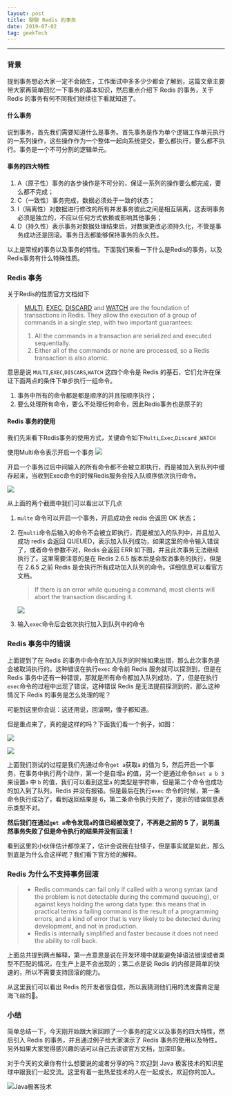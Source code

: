 ```yaml
---
layout: post
title: 聊聊 Redis 的事务
date: 2019-07-02
tag: geekTech
---
```

---

### 背景

提到事务想必大家一定不会陌生，工作面试中多多少少都会了解到，这篇文章主要带大家再简单回忆一下事务的基本知识，然后重点介绍下 Redis 的事务，关于 Redis 的事务有何不同我们继续往下看就知道了。
<!--more-->

#### 什么事务

说到事务，首先我们需要知道什么是事务。首先事务是作为单个逻辑工作单元执行的一系列操作，这些操作作为一个整体一起向系统提交，要么都执行，要么都不执行。事务是一个不可分割的逻辑单元。

#### 事务的四大特性

1. A（原子性）事务的各步操作是不可分的，保证一系列的操作要么都完成，要么都不完成；
2. C（一致性）事务完成，数据必须处于一致的状态；
3. I（隔离性）对数据进行修改的所有并发事务彼此之间是相互隔离，这表明事务必须是独立的，不应以任何方式依赖或影响其他事务；
4. D（持久性）表示事务对数据处理结束后，对数据更改必须持久化，不管是事务成功还是回滚。事务日志都能够保持事务的永久性。

以上是常规的事务以及事务的特性。下面我们来看一下什么是Redis的事务，以及Redis事务有什么特殊性质。



### Redis 事务

关于Redis的性质官方文档如下

> [MULTI](https://redis.io/commands/multi), [EXEC](https://redis.io/commands/exec), [DISCARD](https://redis.io/commands/discard) and [WATCH](https://redis.io/commands/watch) are the foundation of transactions in Redis. They allow the execution of a group of commands in a single step, with two important guarantees:
>
> 1. All the commands in a transaction are serialized and executed sequentially.
> 2. Either all of the commands or none are processed, so a Redis transaction is also atomic. 

意思是说 `MULTI`,`EXEC`,`DISCARS`,`WATCH` 这四个命令是 Redis 的基石，它们允许在保证下面两点的条件下单步执行一组命令。

1. 事务中所有的命令都是都是顺序的并且按顺序执行；
2. 要么处理所有命令，要么不处理任何命令，因此Redis事务也是原子的



#### Redis 事务的使用

我们先来看下Redis事务的使用方式，关键命令如下`Multi`,`Exec`,`Discard` ,`WATCH`

使用Multi命令表示开启一个事务
![](http://www.justdojava.com/assets/images/2019/java/image_ziyou/redis1.jpg)

开启一个事务过后中间输入的所有命令都不会被立即执行，而是被加入到队列中缓存起来，当收到Exec命令的时候Redis服务会按入队顺序依次执行命令。

![](http://www.justdojava.com/assets/images/2019/java/image_ziyou/redis2.jpg)

从上面的两个截图中我们可以看出以下几点

1. `multe` 命令可以开启一个事务，开启成功会 redis 会返回 OK 状态；

2. 在`multi`命令后输入的命令不会被立即执行，而是被加入的队列中，并且加入成功 redis 会返回 QUEUED，表示加入队列成功，如果这里的命令输入错误了，或者命令参数不对，Redis 会返回 ERR 如下图，并且此次事务无法继续执行了。这里需要注意的是在 Redis 2.6.5 版本后是会取消事务的执行，但是在 2.6.5 之前 Redis 是会执行所有成功加入队列的命令。详细信息可以看官方文档。

   > If there is an error while queueing a command, most clients will abort the transaction discarding it.

   ![](http://www.justdojava.com/assets/images/2019/java/image_ziyou/redis3.jpg)

3. 输入`exec`命令后会依次执行加入到队列中的命令



### Redis 事务中的错误

上面提到了在 Redis 的事务中命令在加入队列的时候如果出错，那么此次事务是会被取消执行的。这种错误在执行`exec` 命令前 Redis 服务就可以探测到，但是在 Redis 事务中还有一种错误，那就是所有命令都加入队列成功，了，但是在执行`exec`命令的过程中出现了错误，这种错误 Redis 是无法提前探测到的，那么这种情况下 Redis 的事务是怎么处理的呢？

可能到这里你会说：这还用说，回滚啊，傻子都知道。

但是重点来了，真的是这样的吗？下面我们看一个例子，如图：

![](http://www.justdojava.com/assets/images/2019/java/image_ziyou/redis4.jpg)

![](http://www.justdojava.com/assets/images/2019/java/image_ziyou/redis5.jpg)

上面我们测试的过程是我们先通过命令`get a`获取`a` 的值为 5，然后开启一个事务，在事务中执行两个动作，第一个是自增`a` 的值，另一个是通过命令`hset a b 3`来设置`a` 中 `b` 的值，我们可以看到这里`a`  的类型是字符串，但是第二个命令也成功的加入到了队列，Redis 并没有报错。但是最后在执行`exec` 命令的时候，第一条命令执行成功了，看到返回结果是 6，第二条命令执行失败了，提示的错误信息表示类型不对。

**然后我们在通过`get a`命令发现`a`的值已经被改变了，不再是之前的 5 了，说明虽然事务失败了但是命令执行的结果并没有回滚！**

看到这里的小伙伴估计都惊呆了，估计会说我在扯犊子，但是事实就是如此，那么到底是为什么会这样呢？我们看下官方给的解释。

### Redis 为什么不支持事务回滚

> - Redis commands can fail only if called with a wrong syntax (and the problem is not detectable during the command queueing), or against keys holding the wrong data type: this means that in practical terms a failing command is the result of a programming errors, and a kind of error that is very likely to be detected during development, and not in production.
> - Redis is internally simplified and faster because it does not need the ability to roll back.

上面总共提到两点解释，第一点意思是说在开发环境中就能避免掉语法错误或者类型不匹配的情况，在生产上是不会出现的；第二点是说 Redis 的内部是简单的快速的，所以不需要支持回滚的能力。

从这里我们可以看出 Redis 的开发者很自信，所以我猜测他们用的洗发露肯定是海飞丝的🤣。



### 小结

简单总结一下，今天刚开始跟大家回顾了一个事务的定义以及事务的四大特性，然后引入 Redis 的事务，并且通过例子给大家演示了 Redis 事务的使用以及特性。另外如果大家觉得感兴趣的话可以自己去读读官方文档，加深印象。

对于今天的文章你有什么想要说的或者分享的吗？欢迎到 Java 极客技术的知识星球中跟我们一起交流。这里有着一批热爱技术的人在一起成长，欢迎你的加入。



![Java极客技术](https://zxsilence.cn/images/posts/ziyou.png)
